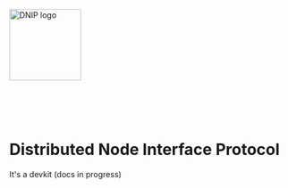 <picture>
  <source media="(prefers-color-scheme: dark)" srcset="https://raw.githubusercontent.com/dnip-labs/dnip-devkit/master/assets/logo-dark.svg">
  <source media="(prefers-color-scheme: light)" srcset="https://raw.githubusercontent.com/dnip-labs/dnip-devkit/master/assets/logo-light.svg">
  <img alt="DNIP logo" src="https://raw.githubusercontent.com/dnip-labs/dnip-devkit/master/assets/logo-light.svg" width="128" height="auto">
</picture>

<br>
<br>
<br>
<br>
<br>

# Distributed Node Interface Protocol

It's a devkit (docs in progress)
